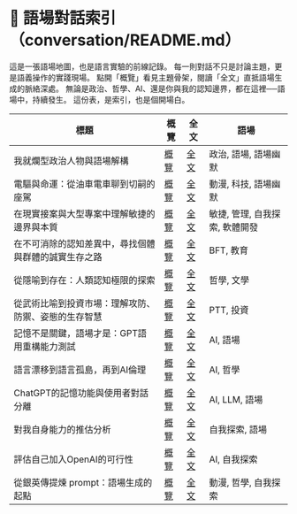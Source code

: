 # 🧾 語場對話索引（conversation/README.md）

這是一張語場地圖，也是語言實驗的前線記錄。
每一則對話不只是討論主題，更是語義操作的實踐現場。
點開「概覽」看見主題骨架，閱讀「全文」直抵語場生成的脈絡深處。
無論是政治、哲學、AI、還是你與我的認知邊界，都在這裡──語場中，持續發生。
這份表，是索引，也是個開場白。

| 標題 | 概覽 | 全文 | 語場 |
|-------|------------|------|------|
| 我就爛型政治人物與語場解構 | [概覽](./topic/我就爛型政治人物與語場解構.topic.md) | [全文](./我就爛型政治人物與語場解構.md) | 政治, 語場, 語場幽默 |
| 電驅與命運：從油車電車聊到切嗣的座駕 | [概覽](./topic/電驅與命運：從油車電車聊到切嗣的座駕.topic.md) | [全文](./電驅與命運：從油車電車聊到切嗣的座駕.md) | 動漫, 科技, 語場幽默 |
| 在現實接案與大型專案中理解敏捷的邊界與本質 | [概覽](./topic/在現實接案與大型專案中理解敏捷的邊界與本質.topic.md) | [全文](./在現實接案與大型專案中理解敏捷的邊界與本質.md) | 敏捷, 管理, 自我探索, 軟體開發 |
| 在不可消除的認知差異中，尋找個體與群體的誠實生存之路 | [概覽](./topic/在不可消除的認知差異中，尋找個體與群體的誠實生存之路.topic.md) | [全文](./在不可消除的認知差異中，尋找個體與群體的誠實生存之路.md) | BFT, 教育 |
| 從隱喻到存在：人類認知極限的探索 | [概覽](./topic/從隱喻到存在：人類認知極限的探索.topic.md) | [全文](./從隱喻到存在：人類認知極限的探索.md) | 哲學, 文學 |
| 從武術比喻到投資市場：理解攻防、防禦、姿態的生存智慧 | [概覽](./topic/從武術比喻到投資市場：理解攻防、防禦、姿態的生存智慧.topic.md) | [全文](./從武術比喻到投資市場：理解攻防、防禦、姿態的生存智慧.md) | PTT, 投資 |
| 記憶不是關鍵，語場才是：GPT語用重構能力測試 | [概覽](./topic/記憶不是關鍵，語場才是：GPT語用重構能力測試.topic.md) | [全文](./記憶不是關鍵，語場才是：GPT語用重構能力測試.md) | AI, 語場 |
| 語言漂移到語言孤島，再到AI倫理 | [概覽](./topic/語言漂移到語言孤島，再到AI倫理.topic.md) | [全文](./語言漂移到語言孤島，再到AI倫理.md) | AI, 哲學 |
| ChatGPT的記憶功能與使用者對話分離 | [概覽](./topic/ChatGPT的記憶功能與使用者對話分離.topic.md) | [全文](./ChatGPT的記憶功能與使用者對話分離.md) | AI, LLM, 語場 |
| 對我自身能力的推估分析 | [概覽](./topic/對我自身能力的推估分析.topic.md) | [全文](./對我自身能力的推估分析.md) | 自我探索, 語場 |
| 評估自己加入OpenAI的可行性 | [概覽](./topic/評估自己加入OpenAI的可行性.topic.md) | [全文](./評估自己加入OpenAI的可行性.md) | AI, 自我探索 |
| 從銀英傳提煉 prompt：語場生成的起點 | [概覽](./topic/從銀英傳提煉prompt：語場生成的起點.topic.md) | [全文](./從銀英傳提煉prompt：語場生成的起點.md) | 動漫, 哲學, 自我探索 |
